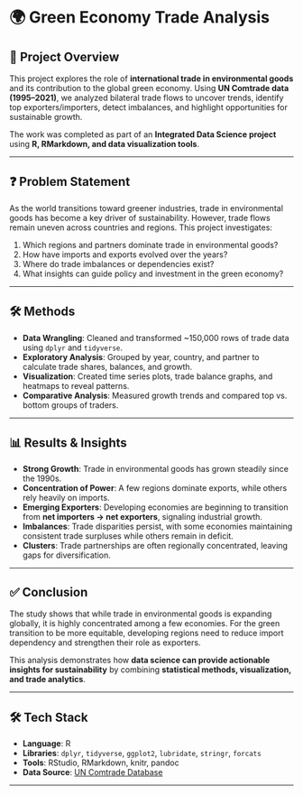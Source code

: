 # 🌍 Green Economy Trade Analysis  

## 📌 Project Overview  
This project explores the role of **international trade in environmental goods** and its contribution to the global green economy. Using **UN Comtrade data (1995–2021)**, we analyzed bilateral trade flows to uncover trends, identify top exporters/importers, detect imbalances, and highlight opportunities for sustainable growth.  

The work was completed as part of an **Integrated Data Science project** using **R, RMarkdown, and data visualization tools**.  

---

## ❓ Problem Statement  
As the world transitions toward greener industries, trade in environmental goods has become a key driver of sustainability. However, trade flows remain uneven across countries and regions. This project investigates:  

1. Which regions and partners dominate trade in environmental goods?  
2. How have imports and exports evolved over the years?  
3. Where do trade imbalances or dependencies exist?  
4. What insights can guide policy and investment in the green economy?  

---

## 🛠 Methods  
- **Data Wrangling**: Cleaned and transformed ~150,000 rows of trade data using `dplyr` and `tidyverse`.  
- **Exploratory Analysis**: Grouped by year, country, and partner to calculate trade shares, balances, and growth.  
- **Visualization**: Created time series plots, trade balance graphs, and heatmaps to reveal patterns.  
- **Comparative Analysis**: Measured growth trends and compared top vs. bottom groups of traders.  

---

## 📊 Results & Insights  
- **Strong Growth**: Trade in environmental goods has grown steadily since the 1990s.  
- **Concentration of Power**: A few regions dominate exports, while others rely heavily on imports.  
- **Emerging Exporters**: Developing economies are beginning to transition from **net importers → net exporters**, signaling industrial growth.  
- **Imbalances**: Trade disparities persist, with some economies maintaining consistent trade surpluses while others remain in deficit.  
- **Clusters**: Trade partnerships are often regionally concentrated, leaving gaps for diversification.  

---

## ✅ Conclusion  
The study shows that while trade in environmental goods is expanding globally, it is highly concentrated among a few economies. For the green transition to be more equitable, developing regions need to reduce import dependency and strengthen their role as exporters.  

This analysis demonstrates how **data science can provide actionable insights for sustainability** by combining **statistical methods, visualization, and trade analytics**.  

---

## 🛠 Tech Stack  
- **Language**: R  
- **Libraries**: `dplyr`, `tidyverse`, `ggplot2`, `lubridate`, `stringr`, `forcats`  
- **Tools**: RStudio, RMarkdown, knitr, pandoc  
- **Data Source**: [UN Comtrade Database](https://comtrade.un.org)  

---

